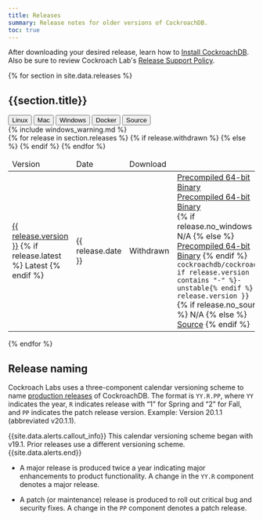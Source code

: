 ```yaml
---
title: Releases
summary: Release notes for older versions of CockroachDB.
toc: true
---
```


After downloading your desired release, learn how to [Install CockroachDB](../{{site.versions["stable"]}}/install-cockroachdb.html). Also be sure to review Cockroach Lab's [Release Support Policy](release-support-policy.html).


{% for section in site.data.releases %}
## {{section.title}}
<div id="os-tabs" class="filters filters-big clearfix">
    <button id="linux" class="filter-button" data-scope="linux">Linux</button>
    <button id="mac" class="filter-button" data-scope="mac">Mac</button>
    <button id="windows" class="filter-button" data-scope="windows">Windows</button>
    <button id="docker" class="filter-button" data-scope="docker">Docker</button>
    <button id="source" class="filter-button" data-scope="source">Source</button>
</div>

<section class="filter-content" data-scope="windows">
{% include windows_warning.md %}
</section>

<table class="release-table">
<thead>
<tr>
  <td>Version</td>
  <td>Date</td>
  <td>Download</td>
</tr>
</thead>

<tbody>
{% for release in section.releases %}
    <tr {% if release.latest %}class="latest"{% endif %}>
        <td>
            <a href="{{ release.version }}.html">{{ release.version }}</a>
            {% if release.latest %}
                <span class="badge-new">Latest</span>
            {% endif %}
        </td>
        <td>{{ release.date }}</td>
        {% if release.withdrawn %}
            <td class="os-release-cell"><span class="badge badge-gray">Withdrawn</span></td>
        {% else %}
            <td class="os-release-cell">
                <section class="filter-content" data-scope="linux">
                    <a class="os-release-link" href="https://binaries.cockroachdb.com/cockroach-{{ release.version }}.linux-amd64.tgz">Precompiled 64-bit Binary</a>
                </section>
                <section class="filter-content" data-scope="mac">
                    <a class="os-release-link" href="https://binaries.cockroachdb.com/cockroach-{{ release.version }}.darwin-10.9-amd64.tgz">Precompiled 64-bit Binary</a>
                </section>
                <section class="filter-content" data-scope="windows">
                {% if release.no_windows %}
                    N/A
                {% else %}
                    <a class="os-release-link" href="https://binaries.cockroachdb.com/cockroach-{{ release.version }}.windows-6.2-amd64.zip">Precompiled 64-bit Binary</a>
                {% endif %}
                </section>
                <section class="filter-content" data-scope="docker">
                    <code>cockroachdb/cockroach{% if release.version contains "-" %}-unstable{% endif %}:{{ release.version }}</code>
                </section>
                <section class="filter-content" data-scope="source">
                {% if release.no_source %}
                    N/A
                {% else %}
                    <a href="https://binaries.cockroachdb.com/cockroach-{{ release.version }}.src.tgz">Source</a>
                {% endif %}
                </section>
            </td>
        {% endif %}
    </tr>
{% endfor %}
</tbody>
</table>
{% endfor %}

## Release naming

Cockroach Labs uses a three-component calendar versioning scheme to name [production releases](#production-releases) of CockroachDB. The format is `YY.R.PP`, where `YY` indicates the year, `R` indicates release with “1” for Spring and “2” for Fall, and `PP` indicates the patch release version. Example: Version 20.1.1 (abbreviated v20.1.1).

{{site.data.alerts.callout_info}}
This calendar versioning scheme began with v19.1. Prior releases use a different versioning scheme.
{{site.data.alerts.end}}

- A major release is produced twice a year indicating major enhancements to product functionality. A change in the `YY.R` component denotes a major release.

- A patch (or maintenance) release is produced to roll out critical bug and security fixes. A change in the `PP` component denotes a patch release.
